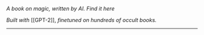 *A book on magic, written by AI. Find it here*

*Built with* [[GPT-2]], *finetuned on hundreds of occult books.*

---

